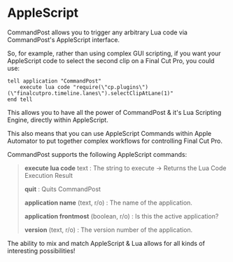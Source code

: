 # AppleScript

CommandPost allows you to trigger any arbitrary Lua code via CommandPost's AppleScript interface.

So, for example, rather than using complex GUI scripting, if you want your AppleScript code to select the second clip on a Final Cut Pro, you could use:

```applescript
tell application "CommandPost"
	execute lua code "require(\"cp.plugins\")(\"finalcutpro.timeline.lanes\").selectClipAtLane(1)"
end tell
```

This allows you to have all the power of CommandPost & it's Lua Scripting Engine, directly within AppleScript.

This also means that you can use AppleScript Commands within Apple Automator to put together complex workflows for controlling Final Cut Pro.

CommandPost supports the following AppleScript commands:

> **execute lua code** text : The string to execute -> Returns the Lua Code Execution Result
>
> **quit** : Quits CommandPost
>
> **application name** (text, r/o) : The name of the application.
>
> **application frontmost** (boolean, r/o) : Is this the active application?
>
> **version** (text, r/o) : The version number of the application.

The ability to mix and match AppleScript & Lua allows for all kinds of interesting possibilities!